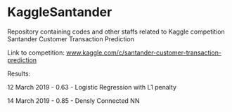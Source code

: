 # KaggleSantander

Repository containing codes and other staffs related to Kaggle competition Santander Customer Transaction Prediction

Link to competition: www.kaggle.com/c/santander-customer-transaction-prediction

Results:

12 March 2019 - 0.63 - Logistic Regression with L1 penalty

14 March 2019 - 0.85 - Densly Connected NN

